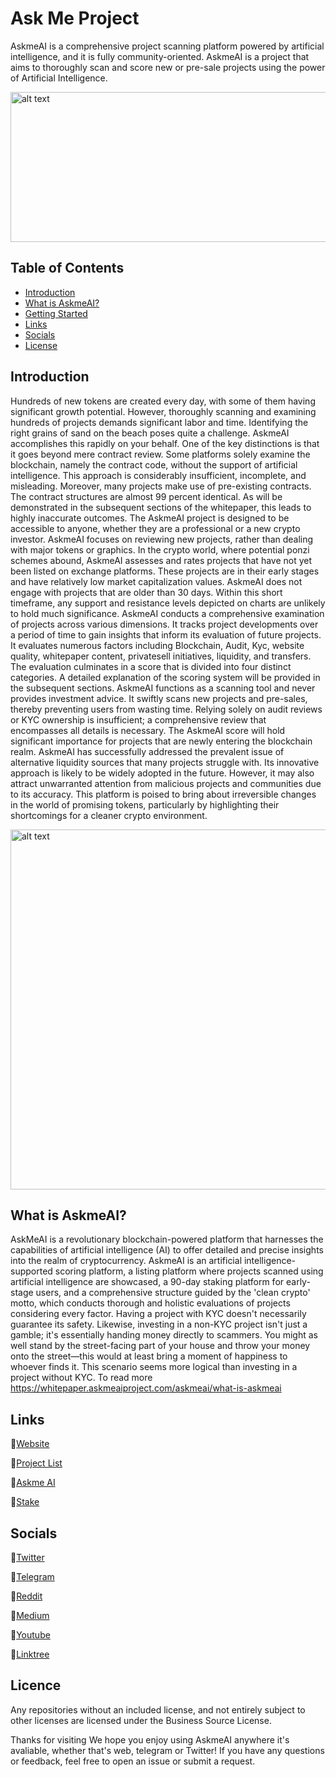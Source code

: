 # Ask Me Project
AskmeAI is a comprehensive project scanning platform powered by artificial intelligence, and it is fully community-oriented.
AskmeAI is a project that aims to thoroughly scan and score new or pre-sale projects using the power of Artificial Intelligence.


<img src="https://github.com/Askmeai/VisualWarehouse/blob/main/banner12.png" alt="alt text" width="1440" height="240">


## Table of Contents

- [Introduction](#introduction)
- [What is AskmeAI?](#what-is-askmeai)
- [Getting Started](#getting-started)
- [Links](#links)
- [Socials](#socials)
- [License](#license)

## Introduction

Hundreds of new tokens are created every day, with some of them having significant growth potential. However, thoroughly scanning and examining hundreds of projects demands significant labor and time. Identifying the right grains of sand on the beach poses quite a challenge.
AskmeAI accomplishes this rapidly on your behalf. One of the key distinctions is that it goes beyond mere contract review. Some platforms solely examine the blockchain, namely the contract code, without the support of artificial intelligence. This approach is considerably insufficient, incomplete, and misleading. Moreover, many projects make use of pre-existing contracts. The contract structures are almost 99 percent identical. As will be demonstrated in the subsequent sections of the whitepaper, this leads to highly inaccurate outcomes.
The AskmeAI project is designed to be accessible to anyone, whether they are a professional or a new crypto investor. AskmeAI focuses on reviewing new projects, rather than dealing with major tokens or graphics. In the crypto world, where potential ponzi schemes abound, AskmeAI assesses and rates projects that have not yet been listed on exchange platforms. These projects are in their early stages and have relatively low market capitalization values.
AskmeAI does not engage with projects that are older than 30 days. Within this short timeframe, any support and resistance levels depicted on charts are unlikely to hold much significance.
AskmeAI conducts a comprehensive examination of projects across various dimensions. It tracks project developments over a period of time to gain insights that inform its evaluation of future projects. It evaluates numerous factors including Blockchain, Audit, Kyc, website quality, whitepaper content, privatesell initiatives, liquidity, and transfers. The evaluation culminates in a score that is divided into four distinct categories. A detailed explanation of the scoring system will be provided in the subsequent sections.
AskmeAI functions as a scanning tool and never provides investment advice. It swiftly scans new projects and pre-sales, thereby preventing users from wasting time. Relying solely on audit reviews or KYC ownership is insufficient; a comprehensive review that encompasses all details is necessary. The AskmeAI score will hold significant importance for projects that are newly entering the blockchain realm.
AskmeAI has successfully addressed the prevalent issue of alternative liquidity sources that many projects struggle with. Its innovative approach is likely to be widely adopted in the future. However, it may also attract unwarranted attention from malicious projects and communities due to its accuracy. This platform is poised to bring about irreversible changes in the world of promising tokens, particularly by highlighting their shortcomings for a cleaner crypto environment.


<img src="https://github.com/Askmeai/VisualWarehouse/blob/main/aws.png" alt="alt text" width="1024" height="576">

## What is AskmeAI?

AskMeAI is a revolutionary blockchain-powered platform that harnesses the capabilities of artificial intelligence (AI) to offer detailed and precise insights into the realm of cryptocurrency.
AskmeAI is an artificial intelligence-supported scoring platform, a listing platform where projects scanned using artificial intelligence are showcased, a 90-day staking platform for early-stage users, and a comprehensive structure guided by the 'clean crypto' motto, which conducts thorough and holistic evaluations of projects considering every factor.
Having a project with KYC doesn't necessarily guarantee its safety. Likewise, investing in a non-KYC project isn't just a gamble; it's essentially handing money directly to scammers. You might as well stand by the street-facing part of your house and throw your money onto the street—this would at least bring a moment of happiness to whoever finds it. This scenario seems more logical than investing in a project without KYC.
To read more https://whitepaper.askmeaiproject.com/askmeai/what-is-askmeai

## Links
💎[Website](http://askmeaiproject.com)

💎[Project List](http://amailist.com)

💎[Askme AI ](https://askmeaiapp.com/)

💎[Stake ](http://google.fr)

## Socials

💎[Twitter](https://x.com/AiAskme)

💎[Telegram](https://t.me/askmeportal)

💎[Reddit ](https://www.reddit.com/user/Askmeaiapp/)

💎[Medium ](https://medium.com/@askmeaiproject)

💎[Youtube ](https://www.youtube.com/channel/UCVD8t0Cgm9EmPtOIVD8-9TA)

💎[Linktree ](https://linktr.ee/Askmeai)

## Licence

Any repositories without an included license, and not entirely subject to other licenses are licensed under the Business Source License.




Thanks for visiting
We hope you enjoy using AskmeAI anywhere it's avaliable, whether that's web, telegram or Twitter! If you have any questions or feedback, feel free to open an issue or submit a request.
